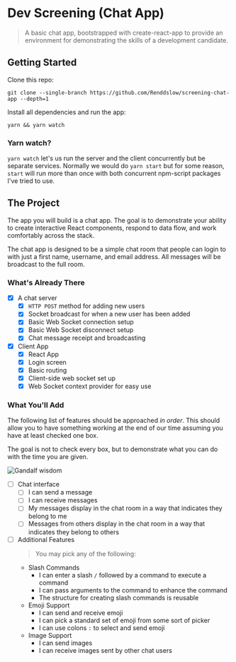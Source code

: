 # Dev Screening (Chat App)

> A basic chat app, bootstrapped with create-react-app to provide an environment for demonstrating the skills of a development candidate.

## Getting Started

Clone this repo:

```
git clone --single-branch https://github.com/Renddslow/screening-chat-app --depth=1
```

Install all dependencies and run the app:

```
yarn && yarn watch
```

### Yarn watch?

`yarn watch` let's us run the server and the client concurrently but be separate services. Normally we would do `yarn start` but for some reason, `start` will run more than once with both concurrent npm-script packages I've tried to use.

## The Project

The app you will build is a chat app. The goal is to demonstrate your ability to create interactive React components, respond to data flow, and work comfortably across the stack.

The chat app is designed to be a simple chat room that people can login to with just a first name, username, and email address. All messages will be broadcast to the full room.

### What's Already There

- [x] A chat server
  - [x] `HTTP POST` method for adding new users
  - [x] Socket broadcast for when a new user has been added
  - [x] Basic Web Socket connection setup
  - [x] Basic Web Socket disconnect setup
  - [x] Chat message receipt and broadcasting
- [x] Client App
  - [x] React App
  - [x] Login screen
  - [x] Basic routing
  - [x] Client-side web socket set up
  - [x] Web Socket context provider for easy use

### What You'll Add

The following list of features should be approached _in order_. This should allow you to have something working at the end of our time assuming you have at least checked one box.

The goal is not to check every box, but to demonstrate what you can do with the time you are given.

![Gandalf wisdom](https://images.squarespace-cdn.com/content/v1/5b43c205c3c16ab2868e3e80/1562359928493-7SCONEUNBBYXBI5PERAV/ke17ZwdGBToddI8pDm48kLN33MCaMri5_kQBC52hVftZw-zPPgdn4jUwVcJE1ZvWQUxwkmyExglNqGp0IvTJZUJFbgE-7XRK3dMEBRBhUpxl4eJ1_yh17i5W-8EZepd7i6cx6vuNmDP_l-samD14oL8qDRtH4rMNEwHpjJbhHkA/gandalf.gif)

- [ ] Chat interface
  - [ ] I can send a message
  - [ ] I can receive messages
  - [ ] My messages display in the chat room in a way that indicates they belong to me
  - [ ] Messages from others display in the chat room in a way that indicates they belong to others
- [ ] Additional Features
  > You may pick any of the following:
  - Slash Commands
    - I can enter a slash `/` followed by a command to execute a command
    - I can pass arguments to the command to enhance the command
    - The structure for creating slash commands is reusable
  - Emoji Support
    - I can send and receive emoji
    - I can pick a standard set of emoji from some sort of picker
    - I can use colons `:` to select and send emoji
  - Image Support
    - I can send images
    - I can receive images sent by other chat users
